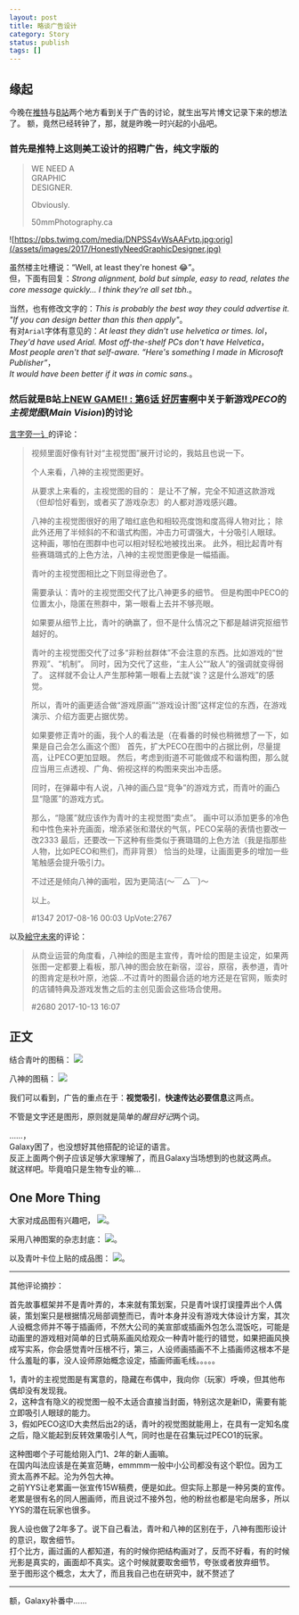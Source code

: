 ```yaml
---
layout: post
title: 略谈广告设计 
category: Story
status: publish
tags: []
---
```


## 缘起

今晚在[推特](https://twitter.com/CooeeVisual/status/924313577766432768)与[B站](http://bangumi.bilibili.com/anime/6330/play#113273)两个地方看到关于广告的讨论，就生出写片博文记录下来的想法了。
额，竟然已经转钟了，那，就是昨晚一时兴起的小品吧。

### 首先是推特上这则美工设计的招聘广告，纯文字版的

> WE NEED A  
> GRAPHIC  
> DESIGNER.
> 
> Obviously.
> 
> 50mmPhotography.ca

![https://pbs.twimg.com/media/DNPSS4vWsAAFvtp.jpg:orig](/assets/images/2017/HonestlyNeedGraphicDesigner.jpg)

虽然楼主吐槽说：“Well, at least they're honest 😂”。  
但，下面有回复：*Strong alignment, bold but simple, easy to read, relates the core message quickly... I think they’re all set tbh.*。

当然，也有修改文字的：*This is probably the best way they could advertise it. "If you can design better than this then apply"*。  
有对`Arial`字体有意见的：*At least they didn’t use helvetica or times. lol*，  
*They'd have used Arial. Most off-the-shelf PCs don't have Helvetica*，  
*Most people aren't that self-aware. “Here's something I made in Microsoft Publisher”*，  
*It would have been better if it was in comic sans.*。

### 然后就是B站上[NEW GAME!! : 第6话 好厉害啊](http://bangumi.bilibili.com/anime/6330/play#113273)中关于新游戏*PECO*的*主视觉图*(*Main Vision*)的讨论

[言字旁一讠](http://space.bilibili.com/3129357)的评论：

> 视频里面好像有针对“主视觉图”展开讨论的，我姑且也说一下。
> 
> 个人来看，八神的主视觉图更好。
> 
> 从要求上来看的，主视觉图的目的：
> 是让不了解，完全不知道这款游戏（但却恰好看到，或者买了游戏杂志）的人都对游戏感兴趣。
> 
> 八神的主视觉图很好的用了暗红底色和相较亮度饱和度高得人物对比；
> 除此外还用了半倾斜的不和谐式构图，冲击力可谓强大，十分吸引人眼球。
> 这种画，哪怕在图群中也可以相对轻松地被找出来。
> 此外，相比起青叶有些赛璐璐式的上色方法，八神的主视觉图更像是一幅插画。
> 
> 青叶的主视觉图相比之下则显得逊色了。
> 
> 需要承认：青叶的主视觉图交代了比八神更多的细节。
> 但是构图中PECO的位置太小，隐匿在熊群中，第一眼看上去并不够亮眼。
> 
> 如果要从细节上比，青叶的确赢了，但不是什么情况之下都是越讲究抠细节越好的。
> 
> 青叶的主视觉图交代了过多“非粉丝群体”不会注意的东西。比如游戏的“世界观”、“机制”。
> 同时，因为交代了这些，“主人公”“敌人”的强调就变得弱了。
> 这样就不会让人产生那种第一眼看上去就“诶？这是什么游戏”的感觉。
> 
> 所以，青叶的画更适合做“游戏原画”“游戏设计图”这样定位的东西，在游戏演示、介绍方面更占据优势。
> 
> 如果要修正青叶的画，我个人的看法是（在看番的时候也稍微想了一下，如果是自己会怎么画这个图）
> 首先，扩大PECO在图中的占据比例，尽量提高，让PECO更加显眼。
> 然后，考虑到街道不可能做成不和谐构图，那么就应当用三点透视、广角、俯视这样的构图来突出冲击感。
> 
> 同时，在弹幕中有人说，八神的画凸显“竞争”的游戏方式，而青叶的画凸显“隐匿”的游戏方式。
> 
> 那么，“隐匿”就应该作为青叶的主视觉图“卖点”。
> 画中可以添加更多的冷色和中性色来补充画面，增添紧张和潜伏的气氛，PECO呆萌的表情也要改一改2333
> 最后，还要改一下这种有些类似于赛璐璐的上色方法（我是指那些人物，比如PECO和熊们，而非背景）
> 恰当的处理，让画面更多的增加一些笔触感会提升吸引力。
> 
> 不过还是倾向八神的画啦，因为更简洁(〜￣△￣)〜
> 
> 以上。
> 
> \#1347	2017-08-16 00:03	UpVote:2767

以及[絵守未來](http://space.bilibili.com/435380)的评论：

> 从商业运营的角度看，八神绘的图是主宣传，青叶绘的图是主设定，如果两张图一定都要上看板，那八神的图会放在新宿，涩谷，原宿，表参道，青叶的图肯定是秋叶原，池袋…不过青叶的图最合适的地方还是在官网，贩卖时的店铺特典及游戏发售之后的主创见面会这些场合使用。
> 
> \#2680	2017-10-13 16:07

## 正文

结合青叶的图稿：
![](/assets/images/2017/MainVision1.jpg)

八神的图稿：
![](/assets/images/2017/MainVision2.jpg)

我们可以看到，广告的重点在于：**视觉吸引**，**快速传达必要信息**这两点。

不管是文字还是图形，原则就是简单的*醒目好记*两个词。

……，  
Galaxy困了，也没想好其他搭配的论证的语言。  
反正上面两个例子应该足够大家理解了，而且Galaxy当场想到的也就这两点。  
就这样吧。毕竟咱只是生物专业的嘛…

## One More Thing

大家对成品图有兴趣吧，
![](/assets/images/2017/MainVision3.jpg)。

采用八神图案的杂志封底：
![](/assets/images/2017/MainVision4.jpg)。

以及青叶卡位上贴的成品图：
![](/assets/images/2017/MainVision5.jpg)。

---

其他评论摘抄：

首先故事框架并不是青叶弄的，本来就有策划案，只是青叶误打误撞弄出个人偶装，策划案只是根据情况局部调整而已，青叶本身并没有游戏大体设计方案，其次人设概念师并不等于插画师，不然大公司的美宣部或插画外包怎么混饭吃，可能是动画里的游戏相对简单的日式萌系画风给观众一种青叶能行的错觉，如果把画风换成写实系，你会感觉青叶压根不行，第三，人设师画插画不不上插画师这根本不是什么羞耻的事，没人设师原始概念设定，插画师画毛线。。。。。


1，青叶的主视觉图是有寓意的，隐藏在布偶中，我向你（玩家）呼唤，但其他布偶却没有发现我。  
2，这种含有隐义的视觉图一般不太适合直接当封面，特别这次是新ID，需要有能立即吸引人眼球的能力。  
3，假如PECO这ID大卖然后出2的话，青叶的视觉图就能用上，在具有一定知名度之后，隐义能起到反转效果吸引人气，同时也是在召集玩过PECO1的玩家。


这种图啷个子可能给刚入门1、2年的新人画嘛。  
在国内叫法应该是在美宣范畴，emmmm一般中小公司都没有这个职位。因为工资太高养不起。沦为外包大神。  
之前YYS让老累画一张宣传15W稿费，便是如此。但实际上那是一种另类的宣传。  
老累是很有名的同人圈画师，而且说过不接外包，他的粉丝也都是宅向居多，所以YYS的潜在玩家也很多。

我人设也做了2年多了。说下自己看法，青叶和八神的区别在于，八神有图形设计的意识，取舍细节。  
打个比方，画过画的人都知道，有的时候你把结构画对了，反而不好看，有的时候光影是真实的，画面却不真实。这个时候就要取舍细节，夸张或者放弃细节。  
至于图形这个概念，太大了，而且我自己也在研究中，就不赘述了

---

额，Galaxy补番中……
